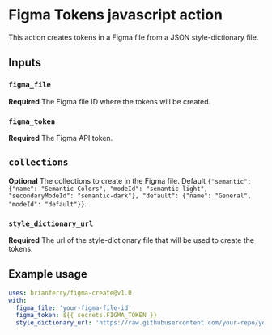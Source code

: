 # Figma Tokens javascript action

This action creates tokens in a Figma file from a JSON style-dictionary file.

## Inputs

### `figma_file`

**Required** The Figma file ID where the tokens will be created.

### `figma_token`

**Required** The Figma API token.

## `collections`

**Optional** The collections to create in the Figma file. Default `{"semantic": {"name": "Semantic Colors", "modeId": "semantic-light", "secondaryModeId": "semantic-dark"}, "default": {"name": "General", "modeId": "default"}}`.

### `style_dictionary_url`

**Required** The url of the style-dictionary file that will be used to create the tokens.

## Example usage

```yaml
uses: brianferry/figma-create@v1.0
with:
  figma_file: 'your-figma-file-id'
  figma_token: ${{ secrets.FIGMA_TOKEN }}
  style_dictionary_url: 'https://raw.githubusercontent.com/your-repo/your-branch/style-dictionary.json'
```